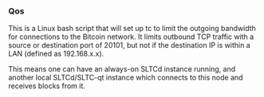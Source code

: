### Qos ###

This is a Linux bash script that will set up tc to limit the outgoing bandwidth for connections to the Bitcoin network. It limits outbound TCP traffic with a source or destination port of 20101, but not if the destination IP is within a LAN (defined as 192.168.x.x).

This means one can have an always-on SLTCd instance running, and another local SLTCd/SLTC-qt instance which connects to this node and receives blocks from it.
